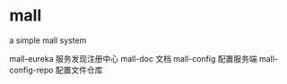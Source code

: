 # mall
a simple mall system

mall-eureka      服务发现注册中心
mall-doc         文档
mall-config      配置服务端
mall-config-repo 配置文件仓库
